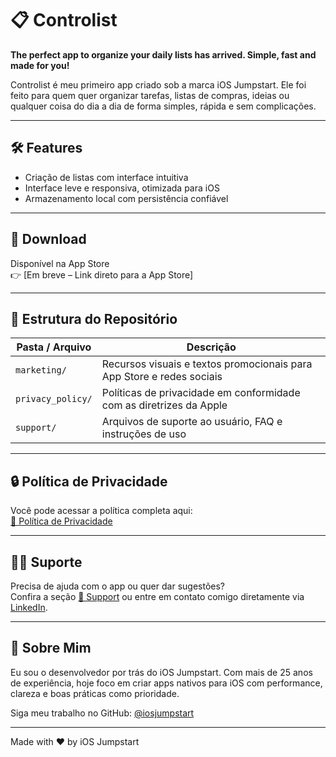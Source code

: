 # 📋 Controlist

**The perfect app to organize your daily lists has arrived. Simple, fast and made for you!**

Controlist é meu primeiro app criado sob a marca iOS Jumpstart. Ele foi feito para quem quer organizar tarefas, listas de compras, ideias ou qualquer coisa do dia a dia de forma simples, rápida e sem complicações.

---

## 🛠 Features

- Criação de listas com interface intuitiva
- Interface leve e responsiva, otimizada para iOS
- Armazenamento local com persistência confiável

---

## 🚀 Download

Disponível na App Store  
👉 [Em breve – Link direto para a App Store]

---

## 📂 Estrutura do Repositório

| Pasta / Arquivo | Descrição |
|------------------|----------|
| `marketing/` | Recursos visuais e textos promocionais para App Store e redes sociais |
| `privacy_policy/` | Políticas de privacidade em conformidade com as diretrizes da Apple |
| `support/` | Arquivos de suporte ao usuário, FAQ e instruções de uso |

---

## 🔒 Política de Privacidade

Você pode acessar a política completa aqui:  
[📄 Política de Privacidade](./privacy_policy/privacy_policy.md)

---

## 🙋‍♂️ Suporte

Precisa de ajuda com o app ou quer dar sugestões?  
Confira a seção [📁 Support](./support) ou entre em contato comigo diretamente via [LinkedIn](https://www.linkedin.com/in/iosjumpstart).

---

## 📣 Sobre Mim

Eu sou o desenvolvedor por trás do iOS Jumpstart. Com mais de 25 anos de experiência, hoje foco em criar apps nativos para iOS com performance, clareza e boas práticas como prioridade.

Siga meu trabalho no GitHub: [@iosjumpstart](https://github.com/iosjumpstart)

---

Made with ❤️ by iOS Jumpstart
